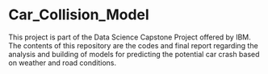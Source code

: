 # Car_Collision_Model
This project is part of the Data Science Capstone Project offered by IBM. The contents of this repository are the codes and final report regarding the analysis and building of models for predicting the potential car crash based on weather and road conditions. 
